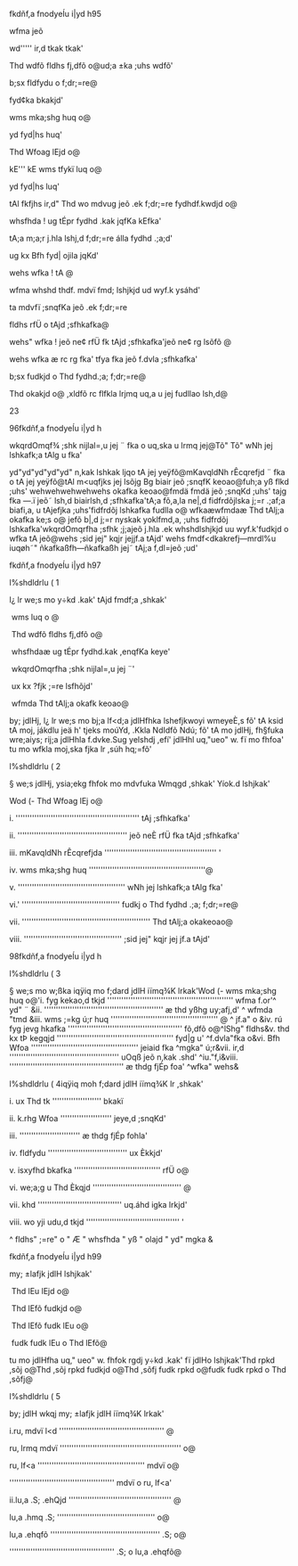 fkdñf,a fnodyeÍu i|yd h95

wfma jeõ

wd''''' ir,d tkak tkak'

Thd wdfõ fldhs fj,dfõ o@ud;a ±ka ;uhs wdfõ'

b;sx fldfydu o f;dr;=re@

fyd¢ka bkakjd'

wms mka;shg huq o@

yd fyd|hs huq'

Thd Wfoag lEjd o@

kE''' kE wms tfykï luq o@

yd fyd|hs luq'

tAl fkfjhs ir,d" Thd wo mdvug jeõ .ek f;dr;=re fydhdf.kwdjd o@

whsfhda ! ug tÉpr fydhd .kak jqfKa kEfka'

tA;a m;a;r j.hla lshj,d f;dr;=re álla fydhd .;a;d'

ug kx Bfh fyd| ojila jqKd'

wehs wfka ! tA @

wfma whshd thdf. mdvï fmd; lshjkjd ud wyf.k ysáhd'

ta mdvfï ;snqfKa jeõ .ek f;dr;=re

fldhs rfÜ o tAjd ;sfhkafka@

wehs" wfka ! jeõ ne¢ rfÜ fk tAjd ;sfhkafka'jeõ ne¢ rg lsõfõ @

wehs wfka æ rc rg fka' tfya fka jeõ f.dvla ;sfhkafka'

b;sx fudkjd o Thd fydhd.;a; f;dr;=re@

Thd okakjd o@ ,xldfõ rc flfkla lrjmq uq,a u jej fudllao lsh,d@

23

96fkdñf,a fnodyeÍu i|yd h

wkqrdOmqf¾ ;shk nijlal=,u jej ¨ fka o uq,ska u lrmq jej@Tõ" Tõ" wNh jej lshkafk;a tAlg u fka'

yd"yd"yd"yd"yd" n,kak lshkak ljqo tA jej yeÿfõ@mKavqldNh rÊcqrefjd ¨ fka o tA jej yeÿfõ@tAl m<uqfjks jej lsõjg Bg biair jeõ ;snqfK keoao@fuh;a yß flkd ;uhs' wehwehwehwehwehs okafka keoao@fmdä fmdä jeõ ;snqKd ;uhs' tajg fka —.ï jeõ˜ lsh,d biairlsh,d ;sfhkafka'tA;a fõ,a,la ne|,d fidfrdõjlska j;=r .;af;a biafi,a, u tAjefjka ;uhs'fidfrdõj lshkafka fudlla o@ wfkaæwfmdaæ Thd tAlj;a okafka ke;s o@ jefõ b|,d j;=r nyskak yoklfmd,a, ;uhs fidfrdõj lshkafka'wkqrdOmqrfha ;sfhk ;j;ajeõ j.hla .ek whshdlshjkjd uu wyf.k'fudkjd o wfka tA jeõ@wehs ;sid jej" kqjr jejjf.a tAjd' wehs fmdf<dkakrefj—mrdl%u iuqøh˜" ñkafkaßfh—ñkafkaßh jej˜ tAj;a f,dl=jeõ ;ud'

fkdñf,a fnodyeÍu i|yd h97

l%shdldrlu ( 1

l¿ lr we;s mo y÷kd .kak' tAjd fmdf;a ,shkak'

­ wms luq o @

­ Thd wdfõ fldhs fj,dfõ o@

­ whsfhdaæ ug tÉpr fydhd.kak ,enqfKa keye'

­ wkqrdOmqrfha ;shk nijlal=,u jej ¨'

­ ux kx ?fjk ;=re lsfhõjd'

­ wfmda Thd tAlj;a okafk keoao@

by; jdlHj, l¿ lr we;s mo bj;a lf<d;a jdlHfhka lshefjkwoyi wmeyeÈ,s fõ' tA ksid tA moj, jákdlu jeä h' tjeks moúYd, .Kkla NdIdfõ Ndú; fõ' tA mo jdlHj, fh§fuka wre;aiys; rij;a jdlHhla f.dvke.Sug yelshdj ,efí' jdlHhl uq,"ueo" w. fï mo fhfoa' tu mo wfkla moj,ska fjka lr ,súh hq;=fõ'

l%shdldrlu ( 2

§ we;s jdlHj, ysia;ekg fhfok mo mdvfuka Wmqgd ,shkak' Yíok.d lshjkak'

Wod (- Thd Wfoag lEj o@

i. ''''''''''''''''''''''''''''''''''''''''''''''''''''' tAj ;sfhkafka'

ii. ''''''''''''''''''''''''''''''''''''''''''''''' jeõ neÈ rfÜ fka tAjd ;sfhkafka'

iii. mKavqldNh rÊcqrefjda '''''''''''''''''''''''''''''''''''''''''''''''' '

iv. wms mka;shg huq ''''''''''''''''''''''''''''''''''''''''''''''''''@

v. '''''''''''''''''''''''''''''''''''''''''''''' wNh jej lshkafk;a tAlg fka'

vi.' '''''''''''''''''''''''''''''''''''''''''' fudkj o Thd fydhd .;a; f;dr;=re@

vii. ''''''''''''''''''''''''''''''''''''''''''''''''''''''' Thd tAlj;a okakeoao@

viii. '''''''''''''''''''''''''''''''''''''''''' ;sid jej" kqjr jej jf.a tAjd'

98fkdñf,a fnodyeÍu i|yd h

l%shdldrlu ( 3

§ we;s mo w;ßka iqÿiq mo f;dard jdlH iïmq¾K lrkak'Wod (- wms mka;shg huq o@'i. fyg kekao,d tkjd '''''''''''''''''''''''''''''''''''''''''''''''''''''' wfma f.or'^ yd" ¨ &ii. ''''''''''''''''''''''''''''''''''''''''''''''''''' æ thd yßhg uy;afj,d' ^ wfmda "tmd &iii. wms ;=kg ú;r huq '''''''''''''''''''''''''''''''''''''''''''''' @ ^ jf.a" o &iv. rú fyg jevg hkafka ''''''''''''''''''''''''''''''''''''''''''''''''' fõ,dfõ o@^lShg" fldhs&v. thd kx tÞ kegqjd '''''''''''''''''''''''''''''''''''''''''''''''''' fyd|g u' ^f.dvla"fka o&vi. Bfh Wfoa '''''''''''''''''''''''''''''''''''''''''''''' jeiaid fka ^mgka" ú;r&vii. ir,d ''''''''''''''''''''''''''''''''''''''''''''''' uOqß jeõ n,kak .shd' ^iu."f,i&viii. ''''''''''''''''''''''''''''''''''''''''''''''''' æ thdg fjÉp foa' ^wfka" wehs&

l%shdldrlu ( 4iqÿiq moh f;dard jdlH iïmq¾K lr ,shkak'

i. ux Thd tk ''''''''''''''''''''' bkakï

ii. k.rhg Wfoa '''''''''''''''''''''' jeye,d ;snqKd'

iii. '''''''''''''''''''''''''' æ thdg fjÉp fohla'

iv. fldfydu '''''''''''''''''''''''''''''''''' ux Èkkjd'

v. isxyfhd bkafka ''''''''''''''''''''''''''''''''''''' rfÜ o@

vi. we;a;g u Thd Èkqjd '''''''''''''''''''''''''''''''''''''' @

vii. khd '''''''''''''''''''''''''''''''''''' uq.áhd igka lrkjd'

viii. wo yji udu,d tkjd '''''''''''''''''''''''''''''''''''''''' '

^ fldhs" ;=re" o " Æ " whsfhda " yß " olajd " yd" mgka &

fkdñf,a fnodyeÍu i|yd h99

my; ±lafjk jdlH lshjkak'

­ Thd lEu lEjd o@

­ Thd lEfõ fudkjd o@

­ Thd lEfõ fudk lEu o@

­ fudk fudk lEu o Thd lEfõ@

tu mo jdlHfha uq," ueo" w. fhfok rgdj y÷kd .kak' fï jdlHo lshjkak'Thd rpkd ,sõj o@Thd ,sõj rpkd fudkjd o@Thd ,sõfj fudk rpkd o@fudk fudk rpkd o Thd ,sõfj@

l%shdldrlu ( 5

by; jdlH wkqj my; ±lafjk jdlH iïmq¾K lrkak'

i.­ru‚ mdvï l<d ''''''''''''''''''''''''''''''''''''''''''''' @

­ru‚ lrmq mdvï '''''''''''''''''''''''''''''''''''''''''''''''''''' o@

­ru‚ lf<a '''''''''''''''''''''''''''''''''''''''''''''' mdvï o@

­''''''''''''''''''''''''''''''''''''''''''''' mdvï o ru‚ lf<a'

ii.­lu,a .S; .ehQjd '''''''''''''''''''''''''''''''''''''''''''' @

­lu,a .hmq .S; '''''''''''''''''''''''''''''''''''''''''' o@

­lu,a .ehqfõ ''''''''''''''''''''''''''''''''''''''''''''''' .S; o@

­''''''''''''''''''''''''''''''''''''''''''''' .S; o lu,a .ehqfõ@